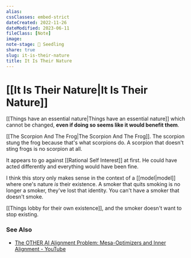 ```yaml
---
alias: 
cssClasses: embed-strict
dateCreated: 2022-11-26
dateModified: 2023-06-11
fileClass: [Note]
image: 
note-stage: 🌱 Seedling
share: true
slug: it-is-their-nature
title: It Is Their Nature
---
```


# [[It Is Their Nature|It Is Their Nature]]

[[Things have an essential nature|Things have an essential nature]] which cannot be changed, **even if doing so seems like it would benefit them**.

[[The Scorpion And The Frog|The Scorpion And The Frog]]. The scorpion stung the frog because that's what scorpions do. A scorpion that doesn't sting frogs is no scorpion at all. 


It appears to go against [[Rational Self Interest]] at first. He could have acted differently and everything would have been fine.

I think this story only makes sense in the context of a [[model|model]] where one's nature _is_ their existence. A smoker that quits smoking is no longer a smoker, they've lost that identity. You can't have a smoker that doesn't smoke. 

[[Things lobby for their own existence]], and the smoker doesn't want to stop existing.


### See Also

- [The OTHER AI Alignment Problem: Mesa-Optimizers and Inner Alignment - YouTube](https://www.youtube.com/watch?v=bJLcIBixGj8)
